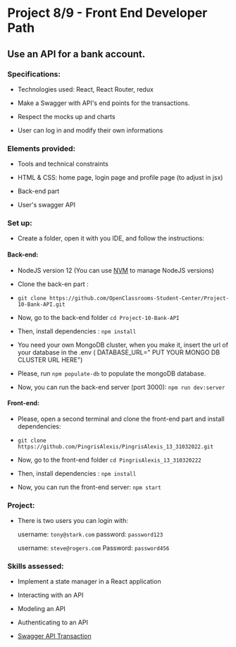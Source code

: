 # Project 8/9 - Front End Developer Path

## Use an API for a bank account.

### Specifications:

- Technologies used: React, React Router, redux

- Make a Swagger with API's end points for the transactions.

- Respect the mocks up and charts

- User can log in and modify their own informations

### Elements provided:

- Tools and technical constraints

- HTML & CSS: home page, login page and profile page   (to adjust in jsx)

- Back-end part

- User's swagger API 


### Set up:

- Create a folder, open it with you IDE, and follow the instructions:

#### Back-end:

- NodeJS version 12 (You can use [NVM](https://github.com/nvm-sh/nvm) to manage NodeJS versions)

- Clone the back-en part :

- `git clone https://github.com/OpenClassrooms-Student-Center/Project-10-Bank-API.git`

- Now, go to the back-end folder `cd Project-10-Bank-API`

- Then, install dependencies : `npm install`

- You need your own MongoDB cluster, when you make it, insert the url of your database 
in the .env ( DATABASE_URL=" PUT YOUR MONGO DB CLUSTER URL HERE")

- Please, run `npm populate-db` to populate the mongoDB database.

- Now, you can run the back-end server (port 3000):  `npm run dev:server`

#### Front-end:

- Please, open a second terminal and clone the front-end part and install dependencies:

- `git clone https://github.com/PingrisAlexis/PingrisAlexis_13_31032022.git`

- Now, go to the front-end folder `cd PingrisAlexis_13_310320222`

- Then, install dependencies : `npm install`

- Now, you can run the front-end server:  `npm start`


### Project:

- There is two users you can login with:

  username: `tony@stark.com`
  password:  `password123`

  username:  `steve@rogers.com`
  Password:  `password456`

### Skills assessed:

- Implement a state manager in a React application

- Interacting with an API

- Modeling an API

- Authenticating to an API

- [Swagger API Transaction](https://app.swaggerhub.com/apis-docs/PingrisAlexis/PingrisAlexis_13_31032022_swagger/1.0.0#/)

